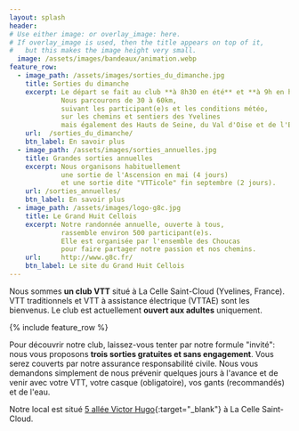 ```yaml
---
layout: splash
header:
# Use either image: or overlay_image: here.
# If overlay_image is used, then the title appears on top of it,
#   but this makes the image height very small.
  image: /assets/images/bandeaux/animation.webp
feature_row:
  - image_path: /assets/images/sorties_du_dimanche.jpg
    title: Sorties du dimanche
    excerpt: Le départ se fait au club **à 8h30 en été** et **à 9h en hiver**.
             Nous parcourons de 30 à 60km,
             suivant les participant(e)s et les conditions météo,
             sur les chemins et sentiers des Yvelines
             mais également des Hauts de Seine, du Val d'Oise et de l'Essonne.
    url:  /sorties_du_dimanche/
    btn_label: En savoir plus
  - image_path: /assets/images/sorties_annuelles.jpg
    title: Grandes sorties annuelles
    excerpt: Nous organisons habituellement
             une sortie de l'Ascension en mai (4 jours)
             et une sortie dite "VTTicole" fin septembre (2 jours).
    url: /sorties_annuelles/
    btn_label: En savoir plus
  - image_path: /assets/images/logo-g8c.jpg
    title: Le Grand Huit Cellois
    excerpt: Notre randonnée annuelle, ouverte à tous,
             rassemble environ 500 participant(e)s.
             Elle est organisée par l'ensemble des Choucas
             pour faire partager notre passion et nos chemins.
    url:     http://www.g8c.fr/
    btn_label: Le site du Grand Huit Cellois
---
```


Nous sommes **un club VTT** situé à La Celle Saint-Cloud (Yvelines, France).
VTT traditionnels et VTT à assistance électrique (VTTAE) sont les bienvenus.
Le club est actuellement **ouvert aux adultes** uniquement.

{% include feature_row %}

Pour découvrir notre club, laissez-vous tenter par notre formule "invité":
nous vous proposons **trois sorties gratuites et sans engagement**. Vous serez
couverts par notre assurance responsabilité civile. Nous vous demandons
simplement de nous prévenir quelques jours à l'avance et de venir avec votre
VTT, votre casque (obligatoire), vos gants (recommandés) et de l'eau.

Notre local est situé [5 allée Victor Hugo](https://www.google.fr/maps/place/Les+Choucas+Cellois/@48.8435835,2.1260905,17.75z/data=!4m5!3m4!1s0x0:0x13b3eb09b018f7!8m2!3d48.8433532!4d2.1264392?hl=fr&authuser=2){:target="_blank"} à La Celle Saint-Cloud.
